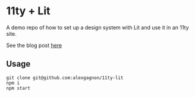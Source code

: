 # 11ty + Lit

A demo repo of how to set up a design system with Lit and use it in an 11ty site.

See the blog post [here]()

## Usage

```
git clone git@github.com:alexgagnon/11ty-lit
npm i
npm start
```